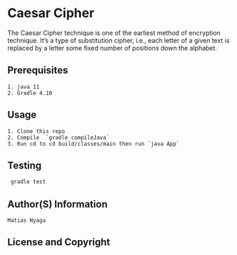# Caesar Cipher

The Caesar Cipher technique is one of the earliest method of encryption technique. It’s a type of substitution cipher, i.e., each letter of a given text is replaced by a letter some fixed number of positions down the alphabet.

## Prerequisites
    1. java 11
    2. Gradle 4.10

## Usage

    1. Clone this repo
    2. Compile  `gradle compileJava`
    3. Run cd to cd build/classes/main then run `java App`


## Testing

   ```java
    gradle test
```
## Author(S) Information

    Matias Nyaga
    
## License and Copyright


